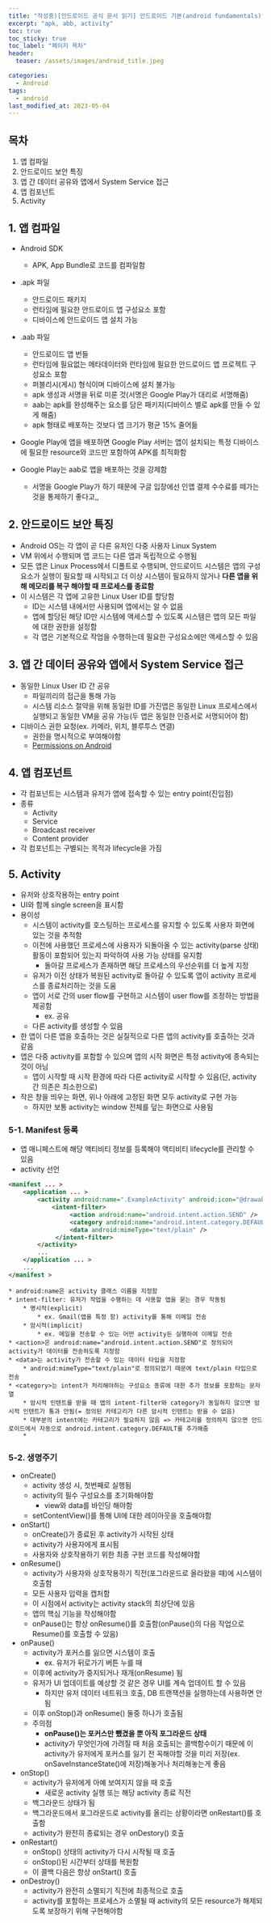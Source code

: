 ```yaml
---
title: "작성중)[안드로이드 공식 문서 읽기] 안드로이드 기본(android fundamentals)"
excerpt: "apk, abb, activity"
toc: true
toc_sticky: true
toc_label: "페이지 목차"
header:
  teaser: /assets/images/android_title.jpeg

categories:
  - Android
tags:
  - android
last_modified_at: 2023-05-04
---
```


## 목차

1. 앱 컴파일
2. 안드로이드 보안 특징
3. 앱 간 데이터 공유와 앱에서 System Service 접근
4. 앱 컴포넌트
5. Activity<br>

## 1. 앱 컴파일
* Android SDK
	* APK, App Bundle로 코드를 컴파일함
* .apk 파일
	* 안드로이드 패키지
	* 런타임에 필요한 안드로이드 앱 구성요소 포함
	* 디바이스에 안드로이드 앱 설치 가능

* .aab 파일
	* 안드로이드 앱 번들
	* 런타임에 필요없는 메타데이터와 런타임에 필요한 안드로이드 앱 프로젝트 구성요소 포함
	* 퍼블리시(게시) 형식이며 디바이스에 설치 불가능
	* apk 생성과 서명을 뒤로 미룬 것(서명은 Google Play가 대리로 서명해줌)
	* aab는 apk를 완성해주는 요소를 담은 패키지(디바이스 별로 apk를 만들 수 있게 해줌)
	* apk 형태로 배포하는 것보다 앱 크기가 평균 15% 줄어듦

* Google Play에 앱을 배포하면 Google Play 서버는 앱이 설치되는 특정 디바이스에 필요한 resource와 코드만 포함하여 APK를 최적화함

* Google Play는 aab로 앱을 배포하는 것을 강제함
	* 서명을 Google Play가 하기 때문에 구글 입장에선 인앱 결제 수수료를 떼가는 것을 통제하기 좋다고,,

## 2. 안드로이드 보안 특징
* Android OS는 각 앱이 곧 다른 유저인 다중 사용자 Linux System
* VM 위에서 수행되며 앱 코드는 다른 앱과 독립적으로 수행됨
* 모든 앱은 Linux Process에서 디폴트로 수행되며, 안드로이드 시스템은 앱의 구성요소가 실행이 필요할 때 시작되고 더 이상 시스템이 필요하지 않거나 **다른 앱을 위해 메모리를 복구 해야할 때 프로세스를 종료함**
* 이 시스템은 각 앱에 고유한 Linux User ID를 할당함
	* ID는 시스템 내에서만 사용되며 앱에서는 알 수 없음
	* 앱에 할당된 해당 ID만 시스템에 액세스할 수 있도록 시스템은 앱의 모든 파일에 대한 권한을 설정함
	* 각 앱은 기본적으로 작업을 수행하는데 필요한 구성요소에만 액세스할 수 있음

## 3. 앱 간 데이터 공유와 앱에서 System Service 접근
* 동일한 Linux User ID 간 공유
	* 파일끼리의 접근을 통해 가능
	* 시스템 리소스 절약을 위해 동일한 ID를 가진앱은 동일한 Linux 프로세스에서 실행되고 동일한 VM을 공유 가능(두 앱은 동일한 인증서로 서명되어야 함)
* 디바이스 권한 요청(ex. 카메라, 위치, 블루투스 연결)
	* 권한을 명시적으로 부여해야함
	* [Permissions on Android](https://developer.android.com/training/permissions)

## 4. 앱 컴포넌트
* 각 컴포넌트는 시스템과 유저가 앱에 접속할 수 있는 entry point(진입점)
* 종류
	* Activity
	* Service
	* Broadcast receiver
	* Content provider
* 각 컴포넌트는 구별되는 목적과 lifecycle을 가짐

## 5. Activity
* 유저와 상호작용하는 entry point
* UI와 함께 single screen을 표시함
* 용이성
	* 시스템이 activity를 호스팅하는 프로세스를 유지할 수 있도록 사용자 화면에 있는 것을 추적함
	* 이전에 사용했던 프로세스에 사용자가 되돌아올 수 있는 activity(parse 상태) 활동이 포함되어 있는지 파악하여 사용 가능 상태를 유지함
		* 돌아갈 프로세스가 존재하면 해당 프로세스의 우선순위를 더 높게 지정
	* 유저가 이전 상태가 복원된 activity로 돌아갈 수 있도록 앱이 activity 프로세스를 종료처리하는 것을 도움
	* 앱이 서로 간의 user flow를 구현하고 시스템이 user flow를 조정하는 방법을 제공함
		* ex. 공유
	* 다른 activity를 생성할 수 있음
* 한 앱이 다른 앱을 호출하는 것은 실질적으로 다른 앱의 activity를 호출하는 것과 같음
* 앱은 다중 activity를 포함할 수 있으며 앱의 시작 화면은 특정 activity에 종속되는 것이 아님
	* 앱이 시작할 때 시작 환경에 따라 다른 activity로 시작할 수 있음(단, activity 간 의존은 최소한으로)
* 작은 창을 띄우는 화면, 위나 아래에 고정된 화면 모두 activity로 구현 가능
	* 하지만 보통 activity는 window 전체를 덮는 화면으로 사용됨
### 5-1. Manifest 등록
* 앱 매니페스트에 해당 액티비티 정보를 등록해야 액티비티 lifecycle를 관리할 수 있음
* activity 선언
```xml
<manifest ... > 
	<application ... >     
		<activity android:name=".ExampleActivity" android:icon="@drawable/app_icon"> 
			<intent-filter>
				 <action android:name="android.intent.action.SEND" />
				 <category android:name="android.intent.category.DEFAULT" />
				 <data android:mimeType="text/plain" />
		     </intent-filter>
		</activity> 
		... 
	</application ... > 
	...
</manifest >
```
	* android:name은 activity 클래스 이름을 지정함
	* intent-filter: 유저가 작업을 수행하는 데 사용할 앱을 묻는 경우 작동됨
		* 명시적(explicit)
			* ex. Gmail(앱을 특정 함) activity를 통해 이메일 전송
		* 암시적(implicit)
			* ex. 메일을 전송할 수 있는 어떤 activity든 실행하여 이메일 전송
	* <action>은 android:name="android.intent.action.SEND"로 정의되어 activity가 데이터를 전송하도록 지정함 
	* <data>는 activity가 전송할 수 있는 데이터 타입을 지정함
		* android:mimeType="text/plain"로 정의되었기 때문에 text/plain 타입으로 전송
	* <category>는 intent가 처리해야하는 구성요소 종류에 대한 추가 정보를 포함하는 문자열
		* 암시적 인텐트를 받을 때 앱의 intent-filter와 category가 동일하지 않으면 암시적 인텐트가 통과 안됨(= 정의된 카테고리가 다른 암시적 인텐트는 받을 수 없음)
		* 대부분의 intent에는 카테고리가 필요하지 않음 => 카테고리를 정의하지 않으면 안드로이드에서 자동으로 android.intent.category.DEFAULT를 추가해줌
		* 

### 5-2. 생명주기
* onCreate()
	* activity 생성 시, 첫번째로 실행됨
	* activity의 필수 구성요소를 초기화해야함
		* view와 data를 바인딩 해야함
	* setContentView()를 통해 UI에 대한 레이아웃을 호출해야함
* onStart()
	* onCreate()가 종료된 후 activity가 시작된 상태
	* activity가 사용자에게 표시됨
	* 사용자와 상호작용하기 위한 최종 구현 코드를 작성해야함
* onResume()
	* activity가 사용자와 상호작용하기 직전(포그라운드로 올라왔을 때)에 시스템이 호출함
	* 모든 사용자 입력을 캡처함
	* 이 시점에서 activity는 activity stack의 최상단에 있음
	* 앱의 핵심 기능을 작성해야함
	* onPause()는 항상 onResume()를 호출함(onPause()의 다음 작업으로 Resume()를 호출할 수 있음)
* onPause()
	* activity가 포커스를 잃으면 시스템이 호출
		* ex. 유저가 뒤로가기 버튼 누를 때
	* 이후에 activity가 중지되거나 재개(onResume) 됨
	* 유저가 UI 업데이트를 예상할 것 같은 경우 UI를 계속 업데이트 할 수 있음
		* 하지만 유저 데이터 네트워크 호출, DB 트랜잭션을 실행하는데 사용하면 안됨
	* 이후 onStop()과 onResume() 둘중 하나가 호출됨
	* 주의점
		* **onPause()는 포커스만 뺐겼을 뿐 아직 포그라운드 상태**
		* activity가 무엇인가에 가려질 때 처음 호출되는 콜백함수이기 때문에 이 activity가 유저에게 포커스를 잃기 전 꼭해야할 것을 미리 저장(ex. onSaveInstanceState()에 저장)해놓거나 처리해놓는게 좋음
* onStop()
	* activity가 유저에게 아예 보여지지 않을 때 호출
		* 새로운 activity 실행 또는 해당 activity 종료 직전
	* 백그라운드 상태가 됨
	* 백그라운드에서 포그라운드로 activity를 올리는 상황이라면 onRestart()를 호출함
	* activity가 완전히 종료되는 경우 onDestory() 호출
* onRestart()
	* onStop() 상태의 activity가 다시 시작될 때 호출
	* onStop()된 시간부터 상태를 복원함
	* 이 콜백 다음은 항상 onStart() 호출
* onDestroy()
	* activity가 완전히 소멸되기 직전에 최종적으로 호출
	* activity를 포함하는 프로세스가 소멸될 때 activity의 모든 resource가 해제되도록 보장하기 위해 구현해야함
